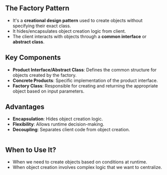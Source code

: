 ## The Factory Pattern
- It's a **creational design pattern**  used to create objects without specifying their exact class.
- It hides/encapsulates object creation logic from client.
- The client interacts with objects through a **common interface** or **abstract class**.

## Key Components
- **Product Interface/Abstract Class**: Defines the common structure for objects created by the factory.
- **Concrete Products**: Specific implementation of the product interface.
- **Factory Class**: Responsible for creating and returning the appropriate object based on input parameters.

## Advantages
- **Encapsulation**: Hides object creation logic.
- **Flexibility**: Allows runtime decision-making.
- **Decoupling**: Separates client code from object creation.

```plantuml source="src/main/resources/factory-pattern.puml"
```

## When to Use It?
- When we need to create objects based on conditions at runtime.
- When object creation involves complex logic that we want to centralize.
